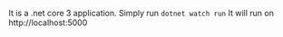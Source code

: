 It is a .net core 3 application.
Simply run
```dotnet watch run```
It will run on http://localhost:5000